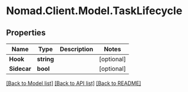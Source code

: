 # Nomad.Client.Model.TaskLifecycle

## Properties

Name | Type | Description | Notes
------------ | ------------- | ------------- | -------------
**Hook** | **string** |  | [optional] 
**Sidecar** | **bool** |  | [optional] 

[[Back to Model list]](../README.md#documentation-for-models) [[Back to API list]](../README.md#documentation-for-api-endpoints) [[Back to README]](../README.md)

